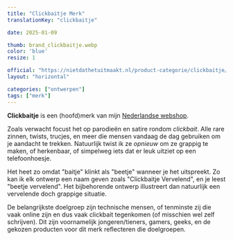 ```yaml
---
title: "Clickbaitje Merk"
translationKey: "clickbaitje"

date: 2025-01-09

thumb: brand_clickbaitje.webp
color: 'blue'
resize: 1

official: "https://nietdathetuitmaakt.nl/product-categorie/clickbaitje/"
layout: "horizontal"

categories: ["ontwerpen"]
tags: ["merk"]
---
```


**Clickbaitje** is een (hoofd)merk van mijn [Nederlandse webshop](https://nietdathetuitmaakt.nl).

Zoals verwacht focust het op parodieën en satire rondom _clickbait_. Alle rare zinnen, twists, trucjes, en meer die mensen vandaag de dag gebruiken om je aandacht te trekken. Natuurlijk twist ik ze _opnieuw_ om ze grappig te maken, of herkenbaar, of simpelweg iets dat er leuk uitziet op een telefoonhoesje.

Het heet zo omdat "baitje" klinkt als "beetje" wanneer je het uitspreekt. Zo kan ik elk ontwerp een naam geven zoals "Clickbaitje Vervelend", en je leest "beetje vervelend". Het bijbehorende ontwerp illustreert dan natuurlijk een vervelende doch grappige situatie.

De belangrijkste doelgroep zijn technische mensen, of tenminste zij die vaak online zijn en dus vaak clickbait tegenkomen (of misschien wel zelf schrijven). Dit zijn voornamelijk jongeren/tieners, gamers, geeks, en de gekozen producten voor dit merk reflecteren die doelgroepen.